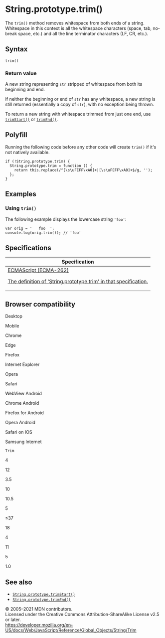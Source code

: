# String.prototype.trim()

The `trim()` method removes whitespace from both ends of a string. Whitespace in this context is all the whitespace characters (space, tab, no-break space, etc.) and all the line terminator characters (LF, CR, etc.).

## Syntax

    trim()

### Return value

A new string representing `str` stripped of whitespace from both its beginning and end.

If neither the beginning or end of `str` has any whitespace, a new string is still returned (essentially a copy of `str`), with no exception being thrown.

To return a new string with whitespace trimmed from just one end, use [`trimStart()`](trimstart) or [`trimEnd()`](trimend).

## Polyfill

Running the following code before any other code will create `trim()` if it's not natively available.

    if (!String.prototype.trim) {
      String.prototype.trim = function () {
        return this.replace(/^[\s\uFEFF\xA0]+|[\s\uFEFF\xA0]+$/g, '');
      };
    }

## Examples

### Using `trim()`

The following example displays the lowercase string `'foo'`:

    var orig = '   foo  ';
    console.log(orig.trim()); // 'foo'

## Specifications

<table><thead><tr class="header"><th>Specification</th></tr></thead><tbody><tr class="odd"><td><a href="https://tc39.es/ecma262/#sec-string.prototype.trim">ECMAScript (ECMA-262) 
<br/>

<span class="small">The definition of 'String.prototype.trim' in that specification.</span></a></td></tr></tbody></table>

## Browser compatibility

Desktop

Mobile

Chrome

Edge

Firefox

Internet Explorer

Opera

Safari

WebView Android

Chrome Android

Firefox for Android

Opera Android

Safari on IOS

Samsung Internet

`Trim`

4

12

3.5

10

10.5

5

≤37

18

4

11

5

1.0

## See also

-   [`String.prototype.trimStart()`](trimstart)
-   [`String.prototype.trimEnd()`](trimend)

© 2005–2021 MDN contributors.  
Licensed under the Creative Commons Attribution-ShareAlike License v2.5 or later.  
<a href="https://developer.mozilla.org/en-US/docs/Web/JavaScript/Reference/Global_Objects/String/Trim" class="_attribution-link">https://developer.mozilla.org/en-US/docs/Web/JavaScript/Reference/Global_Objects/String/Trim</a>
